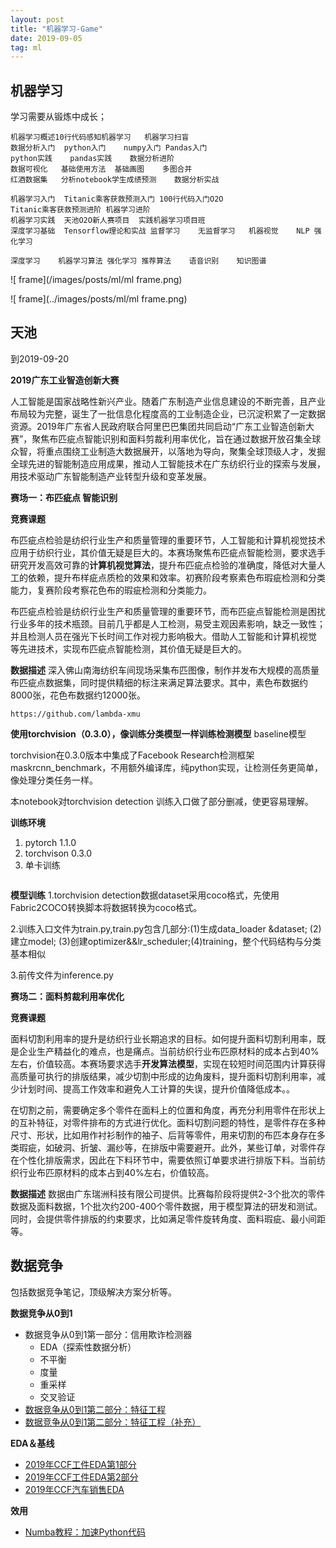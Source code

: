 ```yaml
---
layout: post
title: "机器学习-Game"
date: 2019-09-05
tag: ml
---
```












## 机器学习

学习需要从锻炼中成长；

```
机器学习概述10行代码感知机器学习	机器学习扫盲	
数据分析入门	python入门	numpy入门	Pandas入门	
python实践	pandas实践	数据分析进阶	
数据可视化	基础使用方法	基础画图	多图合并	
红酒数据集	分析notebook学生成绩预测	数据分析实战

机器学习入门	Titanic乘客获救预测入门	100行代码入门O2O
Titanic乘客获救预测进阶	机器学习进阶
机器学习实践	天池O2O新人赛项目	实践机器学习项目班
深度学习基础	Tensorflow理论和实战	监督学习	无监督学习	机器视觉	NLP	强化学习

深度学习	机器学习算法 强化学习	推荐算法 	语音识别	知识图谱

```

![ frame](/images/posts/ml/ml frame.png)

![ frame](../images/posts/ml/ml frame.png)





## 天池

到2019-09-20

**2019广东工业智造创新大赛**

人工智能是国家战略性新兴产业。随着广东制造产业信息建设的不断完善，且产业布局较为完整，诞生了一批信息化程度高的工业制造企业，已沉淀积累了一定数据资源。2019年广东省人民政府联合阿里巴巴集团共同启动“广东工业智造创新大赛”，聚焦布匹疵点智能识别和面料剪裁利用率优化，旨在通过数据开放召集全球众智，将重点围绕工业制造大数据展开，以落地为导向，聚集全球顶级人才，发掘全球先进的智能制造应用成果，推动人工智能技术在广东纺织行业的探索与发展，用技术驱动广东智能制造产业转型升级和变革发展。

**赛场一：布匹疵点 智能识别**

**竞赛课题**

布匹疵点检验是纺织行业生产和质量管理的重要环节，人工智能和计算机视觉技术 应用于纺织行业，其价值无疑是巨大的。本赛场聚焦布匹疵点智能检测，要求选手研究开发高效可靠的**计算机视觉算法**，提升布匹疵点检验的准确度，降低对大量人工的依赖，提升布样疵点质检的效果和效率。初赛阶段考察素色布瑕疵检测和分类能力，复赛阶段考察花色布的瑕疵检测和分类能力。

布匹疵点检验是纺织行业生产和质量管理的重要环节，而布匹疵点智能检测是困扰行业多年的技术瓶颈。目前几乎都是人工检测，易受主观因素影响，缺乏一致性；并且检测人员在强光下长时间工作对视力影响极大。借助人工智能和计算机视觉 等先进技术，实现布匹疵点智能检测，其价值无疑是巨大的。



**数据描述**
深入佛山南海纺织车间现场采集布匹图像，制作并发布大规模的高质量布匹疵点数据集，同时提供精细的标注来满足算法要求。其中，素色布数据约8000张，花色布数据约12000张。

```
https://github.com/lambda-xmu

```

**使用torchvision（0.3.0），像训练分类模型一样训练检测模型**
baseline模型

torchvision在0.3.0版本中集成了Facebook Research检测框架 maskrcnn_benchmark，不用额外编译库，纯python实现，让检测任务更简单，像处理分类任务一样。

本notebook对torchvision detection 训练入口做了部分删减，使更容易理解。

**训练环境**

1. pytorch 1.1.0
2. torchvison 0.3.0
3. 单卡训练

```

```

**模型训练**
1.torchvision detection数据dataset采用coco格式，先使用Fabric2COCO转换脚本将数据转换为coco格式。

2.训练入口文件为train.py,train.py包含几部分:(1)生成data_loader &dataset; (2)建立model; (3)创建optimizer&&lr_scheduler;(4)training，整个代码结构与分类基本相似

3.前传文件为inference.py





**赛场二：面料剪裁利用率优化**

**竞赛课题**

面料切割利用率的提升是纺织行业长期追求的目标。如何提升面料切割利用率，既是企业生产精益化的难点，也是痛点。当前纺织行业布匹原材料的成本占到40%左右，价值较高。本赛场要求选手**开发算法模型**，实现在较短时间范围内计算获得高质量可执行的排版结果，减少切割中形成的边角废料，提升面料切割利用率，减少计划时间、提高工作效率和避免人工计算的失误，提升价值降低成本。。

在切割之前，需要确定多个零件在面料上的位置和角度，再充分利用零件在形状上的互补特征，对零件排布的方式进行优化。面料切割问题的特性，是零件存在多种尺寸、形状，比如用作衬衫制作的袖子、后背等零件，用来切割的布匹本身存在多类瑕疵，如破洞、折皱、漏纱等，在排版中需要避开。此外，某些订单，对零件存在个性化排版需求，因此在下料环节中，需要依照订单要求进行排版下料。当前纺织行业布匹原材料的成本占到40%左右，价值较高。

**数据描述**
数据由广东瑞洲科技有限公司提供。比赛每阶段将提供2-3个批次的零件数据及面料数据，1个批次约200-400个零件数据，用于模型算法的研发和测试。同时，会提供零件排版的约束要求，比如满足零件旋转角度、面料瑕疵、最小间距等。















## 数据竞争

包括数据竞争笔记，顶级解决方案分析等。

**数据竞争从0到1**

- 数据竞争从0到1第一部分：信用欺诈检测器
  - EDA（探索性数据分析）
  - 不平衡
  - 度量
  - 重采样
  - 交叉验证
- [数据竞争从0到1第二部分：特征工程](https://lambda-xmu.club/2018/08/22/Data-competition-From-0-to-1-Part-II/)
- [数据竞争从0到1第二部分：特征工程（补充）](http://lambda-xmu.club/2018/08/31/Data-competition-From-0-to-1-Part-II(补充)/)

**EDA＆基线**

- [2019年CCF工件EDA第1部分](http://lambda-xmu.club/2018/08/25/2019CCF-Work-Piece-EDA/)
- [2019年CCF工件EDA第2部分](http://lambda-xmu.club/2018/09/04/2019CCF-Work-Piece-EDA-Part2/)
- [2019年CCF汽车销售EDA](http://lambda-xmu.club/2018/08/27/2019CCF-Car-Sales-EDA/)

**效用**

- [Numba教程：加速Python代码](http://lambda-xmu.club/2018/08/20/Speed-Up-Python-Code/)







